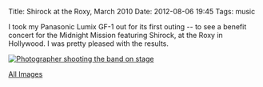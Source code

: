Title: Shirock at the Roxy, March 2010
Date: 2012-08-06 19:45
Tags: music

I took my Panasonic Lumix GF-1 out for its first outing -- to see a
benefit concert for the Midnight Mission featuring Shirock, at the Roxy
in Hollywood. I was pretty pleased with the results.

[![Photographer shooting the band on stage](/galleries/shirock-at-the-roxy/content/images/large/P1000316.jpg)](/galleries/shirock-at-the-roxy/content/P1000316_large.html)

[All Images](/galleries/shirock-at-the-roxy/index.html)
